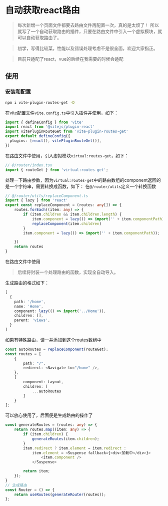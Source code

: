 # 自动获取react路由

>每次新增一个页面文件都要去路由文件再配置一次，真的是太烦了！
所以就写了一个自动获取路由的插件，只要在路由文件中引入一个虚拟模块，就可以自动获取路由了。

> 初学，写得比较菜，性能以及错误处理考虑不是很全面，欢迎大家指正。

> 目前只适配了react，vue的后续在我需要的时候会适配
## 使用

### 安装和配置
```bash
npm i vite-plugin-routes-get -D
```
在vite配置文件`vite.config.ts`中引入插件并使用，如下：
```ts
import { defineConfig } from 'vite'
import react from '@vitejs/plugin-react'
import vitePluginRouteGet from 'vite-plugin-routes-get'
export default defineConfig({
  plugins: [react(), vitePluginRouteGet()],
})
```
在路由文件中使用，引入虚拟模块`virtual:routes-get`，如下：
```ts
// @/router/index.tsx
import { routeGet } from 'virtual:routes-get';
```
处理一下路由参数，因为`virtual:routes-get`中的路由数组的component返回的是一个字符串，需要转换成函数，如下：
在`@/router/utils`定义一个转换函数
```ts
// @/router/utils/replaceComponent.ts
import { lazy } from 'react'
export const replaceComponent = (routes: any[]) => {
    routes.forEach((item: any) => {
        if (item.children && item.children.length) {
            item.component = lazy(() => import('' + item.componentPath));
            replaceComponent(item.children)
        }
        item.component = lazy(() => import('' + item.componentPath));

    })
    return routes
}
```
在路由文件中使用
> 后续将封装一个处理路由的函数，实现全自动导入。

生成路由的格式如下：
```ts
[
  {
    path: '/home',
    name: 'Home',
    component: lazy(() => import('../Home')),
    children: [],
    parent: 'views',
  }
]
```

如果有特殊路由，请一并添加到这个routes数组中
```ts
const autoRoutes = replaceComponent(routeGet);
const routes = [
    {
        path: "/",
        redirect: <Navigate to="/home" />,
    },
    {
        component: Layout,
        children: [
            ...autoRoutes
        ]
    }
];
```
可以放心使用了，后面便是生成路由的操作了
```ts
const generateRoutes = (routes: any) => {
    return routes.map((item: any) => {
        if (item.children) {
            generateRoutes(item.children);
        }
        item.redirect ? item.element = item.redirect :
            item.element = <Suspense fallback={<div>加载中</div>}>
                <item.component />
            </Suspense>

        return item;
    });
}
// 生成路由
const Router = () => {
    return useRoutes(generateRouter(routes));
};
```

